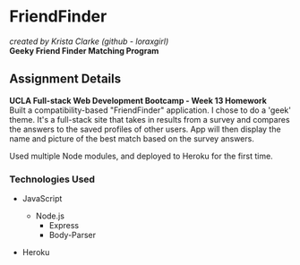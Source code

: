# FriendFinder
_created by Krista Clarke (github - loraxgirl)_<br>
**Geeky Friend Finder Matching Program**

## Assignment Details
**UCLA Full-stack Web Development Bootcamp - Week 13 Homework**<br>
Built a compatibility-based "FriendFinder" application. I chose to do a 'geek' theme. It's a full-stack site that takes in results from a survey and compares the answers to the saved profiles of other users. App will then display the name and picture of the best match based on the survey answers.

Used multiple Node modules, and deployed to Heroku for the first time. 

### Technologies Used
* JavaScript
  * Node.js
    * Express
    * Body-Parser

* Heroku


